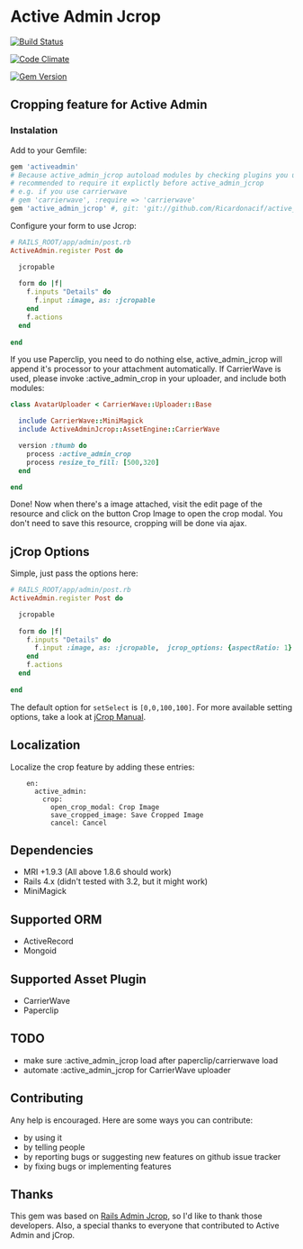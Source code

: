 # Active Admin Jcrop

[![Build Status](https://travis-ci.org/Ricardonacif/active_admin_jcrop.svg?branch=master)](https://travis-ci.org/Ricardonacif/active_admin_jcrop)

[![Code Climate](https://codeclimate.com/github/Ricardonacif/active_admin_jcrop.png)](https://codeclimate.com/github/Ricardonacif/active_admin_jcrop)

[![Gem Version](https://badge.fury.io/rb/active_admin_jcrop.svg)](http://badge.fury.io/rb/active_admin_jcrop)



## Cropping feature for Active Admin ##

### Instalation ###
Add to your Gemfile:
```ruby
gem 'activeadmin'
# Because active_admin_jcrop autoload modules by checking plugins you use, it's
# recommended to require it explictly before active_admin_jcrop
# e.g. if you use carrierwave
# gem 'carrierwave', :require => 'carrierwave'
gem 'active_admin_jcrop' #, git: 'git://github.com/Ricardonacif/active_admin_jcrop.git'
```

Configure your form to use Jcrop:

```ruby
# RAILS_ROOT/app/admin/post.rb
ActiveAdmin.register Post do

  jcropable
  
  form do |f|                         
    f.inputs "Details" do
      f.input :image, as: :jcropable
    end                      
    f.actions
  end              
  
end

```

If you use Paperclip, you need to do nothing else, active_admin_jcrop will append it's processor to your attachment automatically. If CarrierWave is used, please invoke :active_admin_crop in your uploader, and include both modules:

```ruby
class AvatarUploader < CarrierWave::Uploader::Base

  include CarrierWave::MiniMagick
  include ActiveAdminJcrop::AssetEngine::CarrierWave

  version :thumb do
    process :active_admin_crop
    process resize_to_fill: [500,320]
  end

end
```

Done! Now when there's a image attached, visit the edit page of the resource and click  on the button Crop Image to open the crop modal. You don't need to save this resource, cropping will be done via ajax.

## jCrop Options ##

Simple, just pass the options here:
```ruby
# RAILS_ROOT/app/admin/post.rb
ActiveAdmin.register Post do

  jcropable
  
  form do |f|                         
    f.inputs "Details" do
      f.input :image, as: :jcropable,  jcrop_options: {aspectRatio: 1}
    end                      
    f.actions
  end              
  
end

```
The default option for ```setSelect``` is ```[0,0,100,100]```. For more available setting options, take a look at [jCrop Manual](http://deepliquid.com/content/Jcrop_Manual.html).
## Localization ##

Localize the crop feature by adding these entries:

        en:
          active_admin:
            crop:
              open_crop_modal: Crop Image
              save_cropped_image: Save Cropped Image
              cancel: Cancel


## Dependencies ##

* MRI +1.9.3 (All above 1.8.6 should work)
* Rails 4.x (didn't tested with 3.2, but it might work)
* MiniMagick

## Supported ORM ##

* ActiveRecord
* Mongoid

## Supported Asset Plugin ##

* CarrierWave
* Paperclip

## TODO ##

* make sure :active_admin_jcrop load after paperclip/carrierwave load
* automate :active_admin_jcrop for CarrierWave uploader

## Contributing ##

Any help is encouraged. Here are some ways you can contribute:

* by using it
* by telling people
* by reporting bugs or suggesting new features on github issue tracker
* by fixing bugs or implementing features

## Thanks ##

This gem was based on [Rails Admin Jcrop](https://github.com/janx/rails_admin_jcrop), so I'd like to thank those developers. Also, a special thanks to everyone that contributed to Active Admin and jCrop.